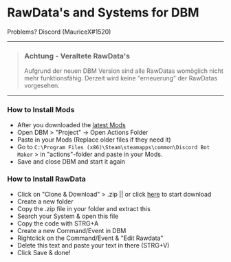 # RawData's and Systems for DBM
Problems? Discord (MauriceX#1520)

___________
> ### Achtung - Veraltete RawData's
> Aufgrund der neuen DBM Version sind alle RawDatas womöglich nicht mehr
> funktionsfähig. Derzeit wird keine "erneuerung" der RawDatas vorgesehen.

__________
### How to Install Mods
- After you downloaded the [latest Mods](https://github.com/dbm-network/mods/tree/beta)
- Open DBM > "Project" -> Open Actions Folder 
- Paste in your Mods (Replace older files if they need it)
- Go to `C:\Program Files (x86)\Steam\steamapps\common\Discord Bot Maker` > in "actions"-folder and paste in your Mods.
- Save and close DBM and start it again
### How to Install RawData
- Click on "Clone & Download" > .zip || or click [here](https://github.com/MauriceX24/DBM/archive/master.zip) to start download
- Create a new folder
- Copy the .zip file in your folder and extract this
- Search your System & open this file
- Copy the code with STRG+A
- Create a new Command/Event in DBM
- Rightclick on the Command/Event & "Edit Rawdata"
- Delete this text and paste your text in there (STRG+V)
- Click Save & done!

